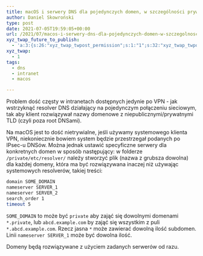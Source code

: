 ```yaml
---
title: macOS i serwery DNS dla pojedynczych domen, w szczególności prywatnych
author: Daniel Skowroński
type: post
date: 2021-07-05T19:59:05+00:00
url: /2021/07/macos-i-serwery-dns-dla-pojedynczych-domen-w-szczegolnosci-prywatnych/
xyz_twap_future_to_publish:
  - 'a:3:{s:26:"xyz_twap_twpost_permission";s:1:"1";s:32:"xyz_twap_twpost_image_permission";s:1:"1";s:18:"xyz_twap_twmessage";s:26:"{POST_TITLE} - {PERMALINK}";}'
xyz_twap:
  - 1
tags:
  - dns
  - intranet
  - macos

---
```

Problem dość częsty w intranetach dostępnych jedynie po VPN - jak wstrzyknąć resolver DNS działający na pojedynczym połączeniu sieciowym, tak aby klient rozwiązywał nazwy domenowe z niepublicznymi/prywatnymi TLD (czyli poza root DNSami). 

Na macOS jest to dość nietrywialne, jeśli używamy systemowego klienta VPN, niekoniecznie bowiem system będzie przestrzegał podanych po IPsec-u DNSów. Można jednak ustawić specyficzne serwery dla konkretnych domen w sposób następujący: w folderze `/private/etc/resolver/` należy stworzyć plik (nazwa z grubsza dowolna) dla każdej domeny, która ma być rozwiązywana inaczej niż używając systemowych resolverów, takiej treści:

```bash
domain SOME_DOMAIN
nameserver SERVER_1
nameserver SERVER_2
search_order 1
timeout 5
```


`SOME_DOMAIN` to może być `private` aby zająć się dowolnymi domenami `*.private`, lub `abcd.example.com` by zająć się wszystkim z puli `*.abcd.example.com`. Rzecz jasna `*` może zawierać dowolną ilość subdomen. Linii `nameserver SERVER_1` może być dowolna ilość.

Domeny będą rozwiązywane z użyciem zadanych serwerów od razu.